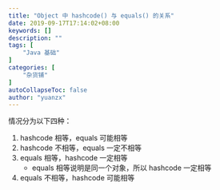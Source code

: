```yaml
---
title: "Object 中 hashcode() 与 equals() 的关系"
date: 2019-09-17T17:14:02+08:00
keywords: []
description: ""
tags: [
    "Java 基础"
]
categories: [
    "杂货铺"
]
autoCollapseToc: false
author: "yuanzx"
---
```


情况分为以下四种：

1. hashcode 相等，equals 可能相等
2. hashcode 不相等，equals 一定不相等
3. equals 相等，hashcode 一定相等
   - equals 相等说明是同一个对象，所以 hashcode 一定相等
4. equals 不相等，hashcode 可能相等